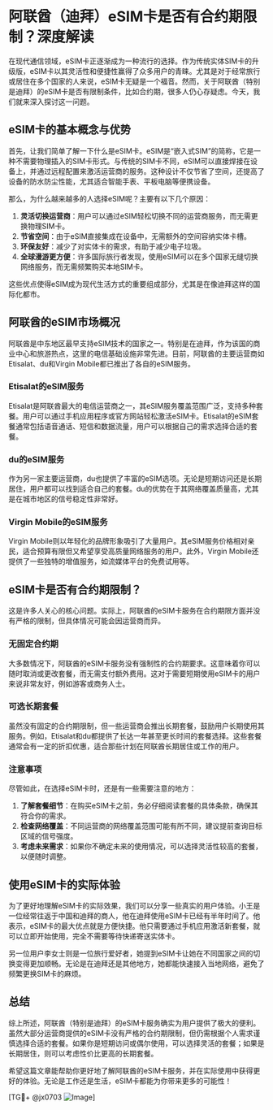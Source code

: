 # 阿联酋（迪拜）eSIM卡是否有合约期限制？深度解读

在现代通信领域，eSIM卡正逐渐成为一种流行的选择。作为传统实体SIM卡的升级版，eSIM卡以其灵活性和便捷性赢得了众多用户的青睐。尤其是对于经常旅行或居住在多个国家的人来说，eSIM卡无疑是一个福音。然而，关于阿联酋（特别是迪拜）的eSIM卡是否有限制条件，比如合约期，很多人仍心存疑虑。今天，我们就来深入探讨这一问题。

## eSIM卡的基本概念与优势

首先，让我们简单了解一下什么是eSIM卡。eSIM是“嵌入式SIM”的简称，它是一种不需要物理插入的SIM卡形式。与传统的SIM卡不同，eSIM可以直接焊接在设备上，并通过远程配置来激活运营商的服务。这种设计不仅节省了空间，还提高了设备的防水防尘性能，尤其适合智能手表、平板电脑等便携设备。

那么，为什么越来越多的人选择eSIM呢？主要有以下几个原因：

1. **灵活切换运营商**：用户可以通过eSIM轻松切换不同的运营商服务，而无需更换物理SIM卡。
2. **节省空间**：由于eSIM直接集成在设备中，无需额外的空间容纳实体卡槽。
3. **环保友好**：减少了对实体卡的需求，有助于减少电子垃圾。
4. **全球漫游更方便**：许多国际旅行者发现，使用eSIM可以在多个国家无缝切换网络服务，而无需频繁购买本地SIM卡。

这些优点使得eSIM成为现代生活方式的重要组成部分，尤其是在像迪拜这样的国际化都市。

## 阿联酋的eSIM市场概况

阿联酋是中东地区最早支持eSIM技术的国家之一。特别是在迪拜，作为该国的商业中心和旅游热点，这里的电信基础设施非常先进。目前，阿联酋的主要运营商如Etisalat、du和Virgin Mobile都已推出了各自的eSIM服务。

### Etisalat的eSIM服务

Etisalat是阿联酋最大的电信运营商之一，其eSIM服务覆盖范围广泛，支持多种套餐。用户可以通过手机应用程序或官方网站轻松激活eSIM卡。Etisalat的eSIM套餐通常包括语音通话、短信和数据流量，用户可以根据自己的需求选择合适的套餐。

### du的eSIM服务

作为另一家主要运营商，du也提供了丰富的eSIM选项。无论是短期访问还是长期居住，用户都可以找到适合自己的套餐。du的优势在于其网络覆盖质量高，尤其是在城市地区的信号稳定性非常好。

### Virgin Mobile的eSIM服务

Virgin Mobile则以年轻化的品牌形象吸引了大量用户。其eSIM服务价格相对亲民，适合预算有限但又希望享受高质量网络服务的用户。此外，Virgin Mobile还提供了一些独特的增值服务，如流媒体平台的免费试用等。

## eSIM卡是否有合约期限制？

这是许多人关心的核心问题。实际上，阿联酋的eSIM卡服务在合约期限方面并没有严格的限制，但具体情况可能会因运营商而异。

### 无固定合约期

大多数情况下，阿联酋的eSIM卡服务没有强制性的合约期要求。这意味着你可以随时取消或更改套餐，而无需支付额外费用。这对于需要短期使用eSIM卡的用户来说非常友好，例如游客或商务人士。

### 可选长期套餐

虽然没有固定的合约期限制，但一些运营商会推出长期套餐，鼓励用户长期使用其服务。例如，Etisalat和du都提供了长达一年甚至更长时间的套餐选择。这些套餐通常会有一定的折扣优惠，适合那些计划在阿联酋长期居住或工作的用户。

### 注意事项

尽管如此，在选择eSIM卡时，还是有一些需要注意的地方：

1. **了解套餐细节**：在购买eSIM卡之前，务必仔细阅读套餐的具体条款，确保其符合你的需求。
2. **检查网络覆盖**：不同运营商的网络覆盖范围可能有所不同，建议提前查询目标区域的信号强度。
3. **考虑未来需求**：如果你不确定未来的使用情况，可以选择灵活性较高的套餐，以便随时调整。

## 使用eSIM卡的实际体验

为了更好地理解eSIM卡的实际效果，我们可以分享一些真实的用户体验。小王是一位经常往返于中国和迪拜的商人，他在迪拜使用eSIM卡已经有半年时间了。他表示，eSIM卡的最大优点就是方便快捷。他只需要通过手机应用激活新套餐，就可以立即开始使用，完全不需要等待快递寄送实体卡。

另一位用户李女士则是一位旅行爱好者，她提到eSIM卡让她在不同国家之间的切换变得更加顺畅。无论是在迪拜还是其他地方，她都能快速接入当地网络，避免了频繁更换SIM卡的麻烦。

## 总结

综上所述，阿联酋（特别是迪拜）的eSIM卡服务确实为用户提供了极大的便利。虽然大部分运营商提供的eSIM卡没有严格的合约期限制，但仍需根据个人需求谨慎选择合适的套餐。如果你是短期访问或偶尔使用，可以选择灵活的套餐；如果是长期居住，则可以考虑性价比更高的长期套餐。

希望这篇文章能帮助你更好地了解阿联酋的eSIM卡服务，并在实际使用中获得更好的体验。无论是工作还是生活，eSIM卡都能为你带来更多的可能性！

[TG💪+ @jx0703 ![Image](https://github.com/user-attachments/assets/dbca1d08-cadb-493c-b0ec-ad6f7a83f270)]